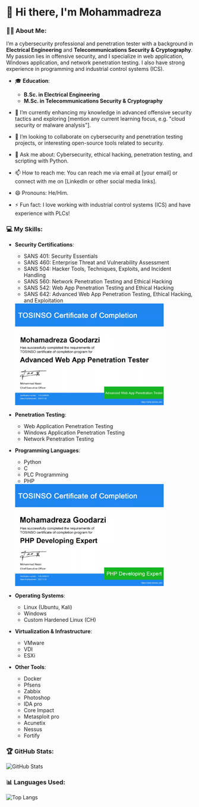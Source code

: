 # 👋 Hi there, I'm Mohammadreza 

### 👨‍💻 About Me:
I’m a cybersecurity professional and penetration tester with a background in **Electrical Engineering** and **Telecommunications Security & Cryptography**. My passion lies in offensive security, and I specialize in web application, Windows application, and network penetration testing. I also have strong experience in programming and industrial control systems (ICS).

- 🎓 **Education**:
  - **B.Sc. in Electrical Engineering**
  - **M.Sc. in Telecommunications Security & Cryptography**

- 🌱 I’m currently enhancing my knowledge in advanced offensive security tactics and exploring [mention any current learning focus, e.g. "cloud security or malware analysis"].
- 👯 I’m looking to collaborate on cybersecurity and penetration testing projects, or interesting open-source tools related to security.
- 💬 Ask me about: Cybersecurity, ethical hacking, penetration testing, and scripting with Python.
- 📫 How to reach me: You can reach me via email at [your email] or connect with me on [LinkedIn or other social media links].
- 😄 Pronouns: He/Him.
- ⚡ Fun fact: I love working with industrial control systems (ICS) and have experience with PLCs!

### 💻 My Skills:

- **Security Certifications**:
  - SANS 401: Security Essentials
  - SANS 460: Enterprise Threat and Vulnerability Assessment
  - SANS 504: Hacker Tools, Techniques, Exploits, and Incident Handling
  - SANS 560: Network Penetration Testing and Ethical Hacking
  - SANS 542: Web App Penetration Testing and Ethical Hacking
  - SANS 642: Advanced Web App Penetration Testing, Ethical Hacking, and Exploitation
  <img src="Certificate_SANS642.png" alt="SANS642 Certificate" width="400">

- **Penetration Testing**:
  - Web Application Penetration Testing
  - Windows Application Penetration Testing
  - Network Penetration Testing

- **Programming Languages**:
  - Python
  - C
  - PLC Programming
  - PHP
  <img src="Certificate_PHP.png" alt="PHP Certificate" width="400">

- **Operating Systems**:
  - Linux (Ubuntu, Kali)
  - Windows
  - Custom Hardened Linux (CH)

- **Virtualization & Infrastructure**:
  - VMware
  - VDI
  - ESXi

- **Other Tools**:
  - Docker
  - Pfsens
  - Zabbix
  - Photoshop
  - IDA pro
  - Core Impact
  - Metasploit pro
  - Acunetix 
  - Nessus
  - Fortify

### 🏆 GitHub Stats:
![GitHub Stats](https://github-readme-stats.vercel.app/api?username=mohamadrezagoodarzi&show_icons=true&theme=radical)

### 📊 Languages Used:
![Top Langs](https://github-readme-stats.vercel.app/api/top-langs/?username=mohamadrezagoodarzi&layout=compact&theme=radical)

